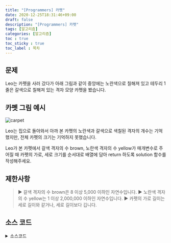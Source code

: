 ```yaml
---
title: "[Programmers] 카펫"
date: 2020-12-25T18:31:46+09:00
draft: false
description: "[Programmers] 카펫"
tags: [알고리즘]
categories: [알고리즘]
toc : true
toc_sticky : true
toc_label : 목차
---
```

## 문제
Leo는 카펫을 사러 갔다가 아래 그림과 같이 중앙에는 노란색으로 칠해져 있고 테두리 1줄은 갈색으로 칠해져 있는 격자 모양 카펫을 봤습니다.

## 카펫 그림 예시
![carpet](https://user-images.githubusercontent.com/73863771/103135860-e276b500-46fe-11eb-8830-b555644cd3be.png)

Leo는 집으로 돌아와서 아까 본 카펫의 노란색과 갈색으로 색칠된 격자의 개수는 기억했지만, 전체 카펫의 크기는 기억하지 못했습니다.

Leo가 본 카펫에서 갈색 격자의 수 brown, 노란색 격자의 수 yellow가 매개변수로 주어질 때 카펫의 가로, 세로 크기를 순서대로 배열에 담아 return 하도록 solution 함수를 작성해주세요.

## 제한사항
   > ▶ 갈색 격자의 수 brown은 8 이상 5,000 이하인 자연수입니다.
   > ▶ 노란색 격자의 수 yellow는 1 이상 2,000,000 이하인 자연수입니다.
   > ▶ 카펫의 가로 길이는 세로 길이와 같거나, 세로 길이보다 깁니다.

## 소스 코드

<details>
<summary>소스코드</summary>
<div markdown="1">

```java
import java.util.*;
 
class Solution {
    public int[] solution(int brown, int yellow) {
        int[] answer = new int[2];
        int sum = (brown + 4) / 2; // 가로와 세로의 합.
        int m = 3; // 세로
        int n = sum - m; // 가로
        
        // 노란색 칸이 최소 1개이기때문에 n은 3이상이어야 함.
        // 문제에서 가로 길이는 세로 길이보다 크거나 같다고 명시되어 있음.
        while(n >= 3 && n >= m) {
            // (가로 - 2) * (세로 - 2)는 노란색 칸의 개수와 같음.
            if((n - 2) * (m - 2) == yellow){
                answer[0] = n;
                answer[1] = m;
                break;
            }
            
            n--; m++;
        }
        
        return answer;
    }
}
```
</div>
</details>